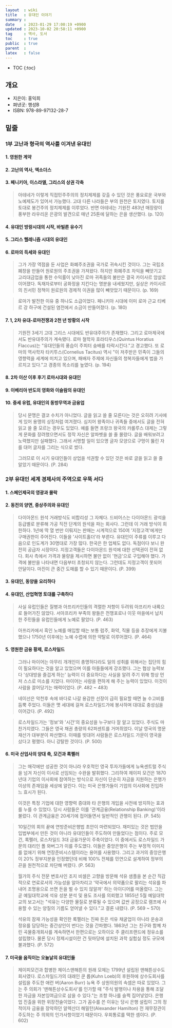 ```yaml
---
layout  : wiki
title   : 유대인 이야기 
summary : 
date    : 2023-01-29 17:00:19 +0900
updated : 2023-10-02 20:58:11 +0900
tag     : 역사, 도서
toc     : true
public  : true
parent  : 
latex   : false
---
```

* TOC
{:toc}

## 개요
* 지은이: 홍익희
* 펴낸곳: 행성B
* ISBN: 978-89-97132-28-7

## 밑줄
### 1부 고난과 형극의 역사를 이겨낸 유대인
#### 1. 영원한 계약
#### 2. 고난의 역사, 엑소더스
#### 3. 페니키아, 이스라엘, 그리스의 상권 각축
> 아테네가 이렇게 직접민주주의의 정치제제를 갖출 수 있던 것은 풍요로운 국부와 노예제도가 있어서 가능했다. 고대 다른 나라들은 부의 원천은 토지였다. 토지를 토대로 봉건주의 정치제제를 이루었다. 반면 아테네는 기원전 483년 매장량이 풍부한 라우리온 은광의 발견으로 매년 25톤에 달하는 은을 생산했다. (p. 120)

#### 4. 유대인 방랑시대의 시작, 바빌론 유수기
#### 5. 그리스 헬레니즘 시대의 유대인
#### 6. 로마의 득세와 유대인

> 그가 가장 역점을 둔 사업은 화폐주조권을 국가로 귀속시킨 것이다. 그는 국립조폐창을 만들어 원로원의 주조권을 가져왔다.
> 하지만 화폐주조 차익을 빼앗기고 고리대금업을 통한 수익률이 낮아진 로마 귀족들의 불만은 결국 카이사르 암살로 이어졌다. 독재자로부터 공화정을 지킨다는 명분을 내세웠지만, 실상은 카이사르의 친서민 정책이 원로원의 경제적 이권을 많이 빼앗았기 때문이다. (p. 169)

> 로마가 발전한 이유 중 하나도 소급이었다. 페니키아 시대에 이미 로마 근교 티베르 강 하구에 건설된 염전에서 소금이 만들어졌다. (p. 180)

#### 7. 1, 2차 유대-로마전쟁과 2천 년 방황의 시작

> 기원전 3세기 고대 그리스 시대에도 반유대주의가 존재했다. 그리고 로마제국에서도 반유대주의가 계속됐다. 로마 철학자 호라티우스(Quintus Horatius Flaccus)는 "유대인들의 풍습이 주피터 숭배를 타락시킨다."고 경고했다. 또 로마의 역사학자 타키투스(Cornelius Tacitus) 역시 "이 저주받은 민족이 그들의 영향력을 세계에 미치고 있으며, 패배자 주제에 자신들의 청복자들에게 법을 가르치고 있다."고 경종의 목소리를 높였다. (p. 194)

#### 8. 2차 이산 이후 후기 로마시대와 유대인
#### 9. 이베리아 반도의 영화와 이슬람의 유대인
#### 10. 중세 유럽, 유대인의 동방무역과 금융업

> 당시 문맹은 결코 수치가 아니었다. 글을 읽고 쓸 줄 모른다는 것은 오히려 기사에게 있어 용맹의 상징처럼 여겨졌다. 심지어 왕족이나 귀족들 중에서도 글을 전혀 읽고 쓸 줄 모르는 경우도 있었다. 예를 들면 프랑크 왕국의 카롤루스 대제는 그렇게 문화를 장려했으면서도 정작 자신은 알파벳을 쓸 줄 몰랐다. 글을 배워보려고 노력했지만 실패했다. 그래서 서명할 일이 있으명 글자 모양으로 구멍이 뚫린 자를 대어 글자를 그리는 식으로 썼다.
> 
> 그러므로 이 시기 유대인들이 상업을 석권할 수 있던 것은 바로 글을 읽고 쓸 줄 알았기 때문이다. (P. 284)

### 2부 유대인 세계 경제사의 주역으로 우뚝 서다
#### 1. 스페인제국의 영광과 몰락
#### 2. 동전의 양면, 중상주의와 유대인

>다이아몬드 원석 거래방식도 비합리성 그 자체다. 드비어스는 다이아몬드 광석을 등급별로 분류해 가공 직전 단계의 원석을 파는 회사다. 그런데 이 거래 방식이 희한하다. 1년에 딱 열 번만 이뤄지는 판매는 시계적으로 150여 '지정고객'에게만 구매권한이 주어진다. 이들을 '사이트홀더'라 부른다. 유대인이 주류를 이루고 다음으로 인도계가 30명대로 가장 많다. 한국은 한 업체도 없다. 독점이다 보니 완전히 공급자 시장이다. 지정고객들은 다이아몬드 원석에 대한 선택권이 전혀 없다. 회사 측에서 가격과 물량을 제시하면 불만 없이 '현금'으로 구입해야 했다. 가격에 불만을 나타내면 다음부터 초청되지 않는다. 그런데도 지정고객이 못되어 안달이다. 마진이 큰 중간 도매를 할 수 있기 때문이다. (P. 399)

#### 3. 유대인, 동양을 요리하다
#### 4. 유대인, 산업혁명 토대를 구축하다
> 사실 유럽인들은 질병과 아프리카인들의 격렬한 저항이 두려워 아프리카 내륙으로 들어가진 않았다. 서아프리카 부족의 왕들은 전쟁포로나 이웃 마을에서 납치한 주민들을 유럽인들에게 노예로 팔았다. (P. 463)

> 아프리카에서 흑인 노예를 매입할 때는 보통 럼주, 화약, 직물 등을 추장에게 지불했으나 1750년 이후에는 노예 수렵에 의한 약탈로 이루어졌다. (P. 464)

#### 5. 영원한 금융 황제, 로스차일드
> 그러나 마이어는 아무리 개개인이 총명허다라도 일의 성취를 위해서는 집단의 힘이 필요하다는 것을 알고 있었으며 이를 아들들에게 강조했다. 그는 협상 능력보다 '상대방을 즐겁게 하는' 능력이 더 중요하다는 사실을 알려 주기 위해 항상 먼저 스스로 미소를 지었다. 마이어는 사람을 편하게 해 주는 능력이 있었다. 이것이 사람을 끌어당기는 매력이었다. (P. 482 ~ 483)

> 네이선은 악천후 속에 바다로 나갈 용감한 선장이 급히 필요할 때면 늘 수고비를 듬뿍 주었다. 이들은 몃 세대에 걸쳐 로스차일드가에 봉사하며 대대로 충성심을 이어갔다. (P. 492)

>로스차일드가는 '정보'와 '시간'의 중요성을 누구보다 잘 알고 있었다. 주식도 마찬가지였다. 그들은 영국 채권 총량의 62퍼센트를 거머쥐었다. 이날 영국의 명문 재산가 대부분이 파산했다. 이때를 빗대어 사람들은 로스차일드 가문이 영국을 샀다고 평했다. 아니 강탈한 것이다. (P. 500)

#### 6. 미국 산업사의 양대 축, 모건과 록펠러
> 그는 매각에만 성공한 것이 아니라 우호적인 영국 투자가들에게 뉴욕센트럴 주식을 넘겨 자신이 이사로 선임되는 수완을 발휘했다. 그리하여 제이피 모건은 1870년대 기업의 이사회에 참여하는 방식으로 자신이 단순히 자금을 지원하는 은행가 이상의 존재임을 세상에 알린다. 이는 미국 은행가들이 기업의 이사회에 진입하느 효시가 된다. 
> 
> 이것은 특정 기업에 대한 영향력 증대와 타 은행의 개입을 사전에 방지하는 효과를 누를 수 있었다. 당시 사람들은 이를 '관계금융(Relationship Banking)'이라 불렀다. 이 관계금융은 20세기에 접어들면서 일반적인 관행이 된다. (P. 545)

> 10일간의 회의 끝에 연방준비은행법 초안이 마련되었다. 재미있는 것은 법안을 입법부에서 만든 것이 아니라 유대인들이 주도하여 만들었다는 점이다. 주로 모건, 록펠러, 로스차일드 3대 금융가문이 주축이었다. 이 중에서도 로스차일드 가문의 대리인 폴 와버그가 이를 주도앴다. 이들은 중앙은행이 주는 부정적 이미지를 없애기 위해 연장준비시스템이라는 용어를 사용했다. 그리고 과거의 중앙은행이 20% 정부지분을 인정했던데 비해 100% 전체를 민연으로 설계하여 정부의 끈을 원천적으로 차단해 버렸다. (P. 563)

> 월가의 주식 전문 변호사인 조지 비셀은 고향을 방문해 석유 샘플을 본 순간 직감적으로 연료로서의 가능성을 알아차리고 '약국에서 의약품으로 팔리는 석유를 파내어 조명용으로 쓰면 돈을 벌 수 있지 않알까' 하는 아이디어를 떠올렸다. 그는 곧 예일대학교에 석유 성분 분석 및 용도 조사를 의뢰했고 1855년 5월 예일대학교의 보고서는 "석유는 다양한 물질로 분류될 수 있으며 값싼 공정으로 램프에 사용할 수 있는 양질의 기름도 얻어낼 수 있다."고 결론 내렸다. (P. 569 ~ 570)

> 석유의 잠재 가능성을 확인한 록펠러는 진짜 돈은 석유 채굴업이 아니라 운송과 정유를 담당하는 중간상인이 번다는 것을 간파했다. 1863년 그는 친구와 함꼐 차린 곡물중개회사를 계속하면서 한편으로는 오하이오 주 클리프랜드에 정유소를 설립했다. 물론 당시 정제시설이란 건 뒷마당에 설치된 과학 실험실 정도 규모에 불과했다. (P. 572)

#### 7. 미국을 움직이는 오늘날의 유대인들
>제이피모건과 합병한 체이스맨해튼의 원래 모체는 1799년 설립된 맨해튼상수도 회사였다. 로스차일드가의 대래인 쿤 롭(Kuhn Loeb)의 후원하에 상수도회사를 설립을 주도한 애런 버(Aaron Burr) 뉴욕 주 상원의원의 속셈은 따로 있었다. 그는 주 의회가 '맨해튼상수도회사'를 인가할 때 "주식 발행이나 차용을 통해 조달한 자금을 자본잉여금으로 삼을 수 있다."는 조항 하나를 슬쩍 집어넣었다. 은행업 진출을 위한 위장전술이었다. 그가 꼼수를 쓴 이유는 당시 은행 설립이 그의 정적이자 금융을 장악하던 알렉산더 해밀턴(Alexander Hamilton) 전 재무장관이 주도하는 주 의외의 인가사항이었기 때문이다. 우회통로를 택한 셈이다. (P. 602)

